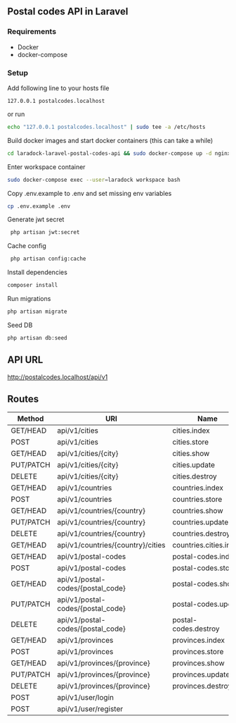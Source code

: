 ## Postal codes API in Laravel

### Requirements
* Docker
* docker-compose

### Setup

Add following line to your hosts file 
```
127.0.0.1 postalcodes.localhost
```

or run
 
```bash 
echo "127.0.0.1 postalcodes.localhost" | sudo tee -a /etc/hosts
```

Build docker images and start docker containers (this can take a while)
```bash
cd laradock-laravel-postal-codes-api && sudo docker-compose up -d nginx postgres workspace 
```

Enter workspace container
```bash
sudo docker-compose exec --user=laradock workspace bash
```

Copy .env.example to .env and set missing env variables
```bash
cp .env.example .env
```

Generate jwt secret
```bash
 php artisan jwt:secret
```

Cache config
```bash
 php artisan config:cache
```

Install dependencies
```bash
composer install
```

Run migrations
```bash
php artisan migrate
```

Seed DB
```bash
php artisan db:seed
```

## API URL
http://postalcodes.localhost/api/v1

## Routes

| Method    | URI                               | Name                        | Action                                                    | Middleware   |
|-----------|-----------------------------------|-----------------------------|-----------------------------------------------------------|--------------|
| GET/HEAD  | api/v1/cities                     | cities.index                | App\Http\Controllers\API\V1\CityController@index          | api          |
| POST      | api/v1/cities                     | cities.store                | App\Http\Controllers\API\V1\CityController@store          | api,auth:api |
| GET/HEAD  | api/v1/cities/{city}              | cities.show                 | App\Http\Controllers\API\V1\CityController@show           | api          |
| PUT/PATCH | api/v1/cities/{city}              | cities.update               | App\Http\Controllers\API\V1\CityController@update         | api,auth:api |
| DELETE    | api/v1/cities/{city}              | cities.destroy              | App\Http\Controllers\API\V1\CityController@destroy        | api,auth:api |
| GET/HEAD  | api/v1/countries                  | countries.index             | App\Http\Controllers\API\V1\CountryController@index       | api          |
| POST      | api/v1/countries                  | countries.store             | App\Http\Controllers\API\V1\CountryController@store       | api,auth:api |
| GET/HEAD  | api/v1/countries/{country}        | countries.show              | App\Http\Controllers\API\V1\CountryController@show        | api          |
| PUT/PATCH | api/v1/countries/{country}        | countries.update            | App\Http\Controllers\API\V1\CountryController@update      | api,auth:api |
| DELETE    | api/v1/countries/{country}        | countries.destroy           | App\Http\Controllers\API\V1\CountryController@destroy     | api,auth:api |
| GET/HEAD  | api/v1/countries/{country}/cities | countries.cities.index      | App\Http\Controllers\API\V1\CountryCitiesController@index | api          |
| GET/HEAD  | api/v1/postal-codes               | postal-codes.index          | App\Http\Controllers\API\V1\PostalCodeController@index    | api          |
| POST      | api/v1/postal-codes               | postal-codes.store          | App\Http\Controllers\API\V1\PostalCodeController@store    | api,auth:api |
| GET/HEAD  | api/v1/postal-codes/{postal_code} | postal-codes.show           | App\Http\Controllers\API\V1\PostalCodeController@show     | api          |
| PUT/PATCH | api/v1/postal-codes/{postal_code} | postal-codes.update         | App\Http\Controllers\API\V1\PostalCodeController@update   | api,auth:api |
| DELETE    | api/v1/postal-codes/{postal_code} | postal-codes.destroy        | App\Http\Controllers\API\V1\PostalCodeController@destroy  | api,auth:api |
| GET/HEAD  | api/v1/provinces                  | provinces.index             | App\Http\Controllers\API\V1\ProvinceController@index      | api          |
| POST      | api/v1/provinces                  | provinces.store             | App\Http\Controllers\API\V1\ProvinceController@store      | api,auth:api |
| GET/HEAD  | api/v1/provinces/{province}       | provinces.show              | App\Http\Controllers\API\V1\ProvinceController@show       | api          |
| PUT/PATCH | api/v1/provinces/{province}       | provinces.update            | App\Http\Controllers\API\V1\ProvinceController@update     | api,auth:api |
| DELETE    | api/v1/provinces/{province}       | provinces.destroy           | App\Http\Controllers\API\V1\ProvinceController@destroy    | api,auth:api |
| POST      | api/v1/user/login                 |                             | App\Http\Controllers\API\V1\AuthController@login          | api          |
| POST      | api/v1/user/register              |                             | App\Http\Controllers\API\V1\AuthController@register       | api          |
